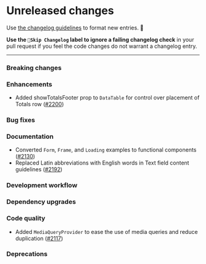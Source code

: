 # Unreleased changes

Use [the changelog guidelines](https://git.io/polaris-changelog-guidelines) to format new entries. 💜

**Use the `🤖Skip Changelog` label to ignore a failing changelog check** in your pull request if you feel the code changes do not warrant a changelog entry.

---

### Breaking changes

### Enhancements

- Added showTotalsFooter prop to `DataTable` for control over placement of Totals row ([#2200](https://github.com/Shopify/polaris-react/pull/2200))

### Bug fixes

### Documentation

- Converted `Form`, `Frame`, and `Loading` examples to functional components ([#2130](https://github.com/Shopify/polaris-react/pull/2130))
- Replaced Latin abbreviations with English words in Text field content guidelines ([#2192](https://github.com/Shopify/polaris-react/pull/2192))

### Development workflow

### Dependency upgrades

### Code quality

- Added `MediaQueryProvider` to ease the use of media queries and reduce duplication ([#2117](https://github.com/Shopify/polaris-react/pull/2117))

### Deprecations
